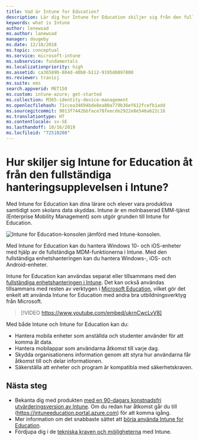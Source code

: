 ```yaml
---
title: Vad är Intune for Education?
description: Lär dig hur Intune for Education skiljer sig från den fullständiga hanteringsupplevelsen av Intune.
keywords: what is Intune
author: lenewsad
ms.author: lanewsad
manager: dougeby
ms.date: 12/18/2018
ms.topic: conceptual
ms.service: microsoft-intune
ms.subservice: fundamentals
ms.localizationpriority: high
ms.assetid: ca36589b-804d-40b8-b112-9195d8897800
ms.reviewer: travisj
ms.suite: ems
search.appverid: MET150
ms.custom: intune-azure; get-started
ms.collection: M365-identity-device-management
ms.openlocfilehash: 71ccea34694bde8ea80a779b36ef612fcefb1add
ms.sourcegitcommit: 9013f7442bbface78feecde2922e8e546a622c16
ms.translationtype: HT
ms.contentlocale: sv-SE
ms.lasthandoff: 10/16/2019
ms.locfileid: "72510208"
---
```

# <a name="how-is-intune-for-education-different-from-the-full-device-management-experience-in-intune"></a>Hur skiljer sig Intune for Education åt från den fullständiga hanteringsupplevelsen i Intune?

Med Intune for Education kan dina lärare och elever vara produktiva samtidigt som skolans data skyddas. Intune är en molnbaserad EMM-tjänst (Enterprise Mobility Management) som utgör grunden till Intune for Education.

![Intune for Education-konsolen jämförd med Intune-konsolen.](./media/introduction-intune-education/intune-azure-vs-intuneEDU.png)

Med Intune for Education kan du hantera Windows 10- och iOS-enheter med hjälp av de fullständiga MDM-funktionerna i Intune. Med den fullständiga enhetshanteringen kan du hantera Windows-, iOS- och Android-enheter.  

Intune for Education kan användas separat eller tillsammans med den [fullständiga enhetshanteringen i Intune](what-is-intune.md). Det kan också användas tillsammans med resten av verktygen i [Microsoft Education](https://microsoft.com/education), vilket gör det enkelt att använda Intune for Education med andra bra utbildningsverktyg från Microsoft.  

> [!VIDEO https://www.youtube.com/embed/ukrnCwcLvV8]

Med både Intune och Intune for Education kan du:
* Hantera mobila enheter som anställda och studenter använder för att komma åt data.
* Hantera mobilappar som användarna åtkomst till varje dag.
* Skydda organisationens information genom att styra hur användarna får åtkomst till och delar informationen.
* Säkerställa att enheter och program är kompatibla med säkerhetskraven.

## <a name="next-steps"></a>Nästa steg
* Bekanta dig med produkten [med en 90-dagars konstnadsfri utvärderingsversion av Intune](https://signup.microsoft.com/Signup?OfferId=5eec053c-cc40-4cd5-a06a-ea8d75cf2686&ali=1). Om du redan har åtkomst går du till (https://intuneeducation.portal.azure.com) för att komma igång.
* Mer information om det snabbaste sättet att [börja använda Intune for Education](/intune-education/what-is-express-configuration).
* Fördjupa dig i de [tekniska kraven och möjligheterna](/intune/supported-devices-browsers) med Intune.
